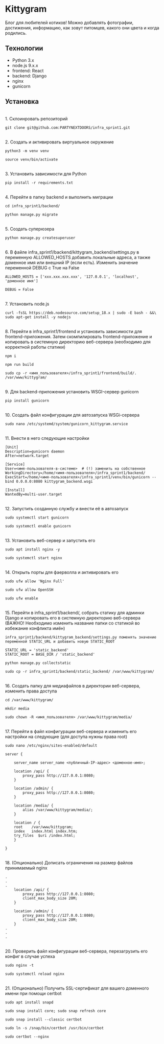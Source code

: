 # Kittygram

Блог для любителей котиков! Можно добавлять фотографии, достижения, информацию, как зовут питомцев, какого они цвета и когда родились.

## Технологии
- Python 3.x
- node.js 9.x.x
- frontend: React
- backend: Django
- nginx
- gunicorn

## Установка
<br>1. Склоинровать репозиторий
```
git clone git@github.com:PARTYNEXTDOORS/infra_sprint1.git
```

<br>2. Создать и активировать виртуальное окружение
```
python3 -m venv venv
```
```
source venv/bin/activate
```

<br>3. Установить зависимости для Python
```
pip install -r requirements.txt 
```

<br>4. Перейти в папку backend и выполнить миграции
```
cd infra_sprint1/backend/
```
```
python manage.py migrate
```

<br>5. Создать суперюзера
```
python manage.py createsuperuser
```

<br>6. В файле infra_sprint1/backend/kittygram_backend/settings.py в переменную ALLOWED_HOSTS добавить локальные адреса, а также доменное имя или внешний IP (если есть). Изменить значение переменной DEBUG с True на False
```
ALLOWED_HOSTS = ['xxx.xxx.xxx.xxx', '127.0.0.1', 'localhost', 'доменное имя']
```
```
DEBUG = False
```

<br>7. Установить node.js
```
curl -fsSL https://deb.nodesource.com/setup_18.x | sudo -E bash - &&\
sudo apt-get install -y nodejs
```

<br>8. Перейти в infra_sprint1/frontend и установить зависимости для frontend-приложения. Затем скомпилировать frontend-приложение и копировать в системную директорию веб-сервера (необходимо для корректной работы статики)
```
npm i
```
```
npm run build
```
```
sudo cp -r <имя_пользователя>/infra_sprint1/frontend/build/. /var/www/kittygram/
```

<br>9. Для backend-приложения установить WSGI-сервер gunicorn
```
pip install gunicorn
```

<br>10. Создать файл конфигурации для автозапуска WSGi-сервера
```
sudo nano /etc/systemd/system/gunicorn_kittygram.service
```

<br>11. Внести в него следующие настройки
```
[Unit]
Description=gunicorn daemon 
After=network.target 

[Service]
User=<имя-пользователя-в-системе>  # (!) заменить на собственное
WorkingDirectory=/home/<имя-пользователя>/infra_sprint1/backend/
ExecStart=/home/<имя-пользователя>/infra_sprint1/venv/bin/gunicorn --bind 0.0.0.0:8080 kittygram_backend.wsgi

[Install]
WantedBy=multi-user.target 
```

<br>12. Запустить созданную службу и внести её в автозапуск
```
sudo systemctl start gunicorn
```
```
sudo systemctl enable gunicorn
```

<br>13. Установить веб-сервер и запустить его
```
sudo apt install nginx -y
```
```
sudo systemctl start nginx 
```

<br>14. Открыть порты для фаерволла и активировать его
```
sudo ufw allow 'Nginx Full'
```
```
sudo ufw allow OpenSSH
```
```
sudo ufw enable
```

<br>15. Перейти в infra_sprint1/backend/, собрать статику для админки Django и копировать его в системную директорию веб-сервера (ВАЖНО! Необходимо изменить название папки со статикой во избежание конфликта имён)
```
infra_sprint1/backend/kittygram_backend/settings.py поменять значение переменной STATIC_URL и добавить новую STATIC_ROOT

STATIC_URL = 'static_backend'
STATIC_ROOT = BASE_DIR / 'static_backend' 
```
```
python manage.py collectstatic
```
```
sudo cp -r infra_sprint1/backend/static_backend/ /var/www/kittygram/
```

<br>16. Создать папку для медиафайлов в директории веб-сервера, изменить права доступа
```
cd /var/www/kittygram/
```
```
mkdir media
```
```
sudo chown -R <имя_пользователя> /var/www/kittygram/media/
```

<br>17. Перейти в файл конфигурации веб-сервера и изменить его настройки на следующие (для доступа нужны права root)
```
sudo nano /etc/nginx/sites-enabled/default 
```
```
server {

    server_name server_name <публичный-IP-адрес> <доменное-имя>;

    location /api/ {
        proxy_pass http://127.0.0.1:8080;
    }

    location /admin/ {
        proxy_pass http://127.0.0.1:8080;
    }

    location /media/ {
        alias /var/www/kittygram/media/;
    }

    location / {
    root    /var/www/kittygram;
    index   index.html index.htm;
    try_files  $uri /index.html;
    }

}
```

<br>18. (Опционально) Дописать ограничения на размер файлов принимаемый nginx
```
.
.
.
    location /api/ {
        proxy_pass http://127.0.0.1:8080;
        client_max_body_size 20M;
    }

    location /admin/ {
        proxy_pass http://127.0.0.1:8080;
        client_max_body_size 20M;
    }
.
.
.
```

<br>20. Проверить файл конфигурации веб-сервера, перезагрузить его конфиг в случае успеха
```
sudo nginx -t
```
```
sudo systemctl reload nginx
```

<br>21. (Опционально) Получить SSL-сертификат для вашего доменного имени при помощи certbot
```
sudo apt install snapd
```
```
sudo snap install core; sudo snap refresh core
```
```
sudo snap install --classic certbot
```
```
sudo ln -s /snap/bin/certbot /usr/bin/certbot 
```
```
sudo certbot --nginx
```
